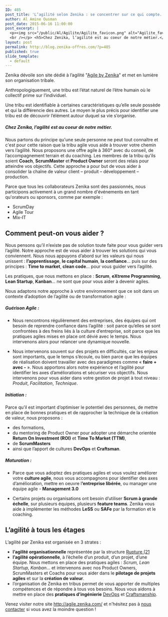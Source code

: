 ```yaml
---
ID: 485
post_title: 'L’agilité selon Zenika : se concentrer sur ce qui compte.'
author: Al Amine Ousman
post_date: 2015-06-16 11:00:00
post_excerpt: |
  <p><img src="/public/Al/Agilite/Agilite_favicon.png" alt="Agilite_favicon.png" style="float:left; margin: 0 1em 1em 0;" /> Zenika dévoile son site dédié à l’agilité "<a href="http://agile.zenika.com/">Agile by Zenika</a>" et met en lumière son organisation tribale.<br /><br /></p> <p>Anthropologiquement, une tribu est l’état naturel de l’être humain où le collectif prime sur l’individuel.</p> <p>Une tribu est identifiable à certaines caractéristiques qu’elle seule possède et qui la différencie des autres. Le moyen le plus précis pour identifier une tribu est de découvrir l’élément autour duquel sa vie s’organise.<br />
  <br /></p> <h5>Chez Zenika, l’agilité est au coeur de notre métier.</h5>
layout: post
permalink: http://blog.zenika-offres.com/?p=485
published: true
slide_template:
  - default
---
```

Zenika dévoile son site dédié à l’agilité "<a href="http://agile.zenika.com/">Agile by Zenika</a>" et met en lumière son organisation tribale.

Anthropologiquement, une tribu est l’état naturel de l’être humain où le collectif prime sur l’individuel.

Une tribu est identifiable à certaines caractéristiques qu’elle seule possède et qui la différencie des autres. Le moyen le plus précis pour identifier une tribu est de découvrir l’élément autour duquel sa vie s’organise.
<h5>Chez Zenika, l’agilité est au coeur de notre métier.</h5>
<!--more-->

Nous partons du principe qu'une seule personne ne peut tout connaître et c'est pour cette raison que la tribu agile vous aide à trouver votre chemin vers l’agilité. Nous proposons une offre agile à 360° avec du conseil, de l’accompagnement terrain et du coaching. Les membres de la tribu qu’ils soient <strong>Coach</strong>, <strong>ScrumMaster</strong> et<strong> Product Owner</strong> seront des relais pour atteindre vos objectifs. Cette approche a pour but de vous aider à consolider la chaîne de valeur client – produit – développement – production.

Parce que tous les collaborateurs Zenika sont des passionnés, nous participons activement à un grand nombre d'événements en tant qu'orateurs ou sponsors, comme par exemple :
<ul>
	<li>ScrumDay</li>
	<li>Agile Tour</li>
	<li>Mix-IT</li>
</ul>
<h2>Comment peut-on vous aider ?</h2>
Nous pensons qu’il n’existe pas de solution toute faite pour vous guider vers l’agilité. Notre approche est de vous aider à trouver les solutions qui vous conviennent. Nous nous appuyons d’abord sur les valeurs qui nous unissent : <strong>l’apprentissage</strong>, <strong>le capital humain</strong>, <strong>la confiance</strong>… puis sur des principes : <strong>Time to market</strong>, <strong>clean code</strong>… pour vous guider vers l’agilité.

Les pratiques, que nous mettons en place : <strong>Scrum</strong>, <strong>eXtreme Programming</strong>, <strong>Lean Startup</strong>, <strong>Kanban</strong>… ne sont que pour vous aider à devenir agiles.

Nous adaptons notre approche à votre environnement que ce soit dans un contexte d’adoption de l’agilité ou de transformation agile :
<h5>Guérison Agile :</h5>
<ul>
	<li>Nous rencontrons régulièrement des entreprises, des équipes qui ont besoin de reprendre confiance dans l’agilité : soit parce qu’elles se sont confrontées à des freins liés à la culture d’entreprise, soit parce que les pratiques agiles mises en place ont dévié avec le temps. Nous intervenons alors pour relancer une dynamique nouvelle.</li>
</ul>
<ul>
	<li>Nous intervenons souvent sur des projets en difficultés, car les enjeux sont importants, que le temps s’écoule, ou bien parce que les équipes de réalisation doivent travailler avec des paradigmes comme « <strong>faire + avec -</strong> ». Nous apportons alors notre expérience et l’agilité pour identifier les axes d’améliorations et sécuriser vos objectifs. Nous intervenons pour vous aider dans votre gestion de projet à tout niveau : <em>Produit</em>, <em>Facilitation</em>, <em>Technique</em>.</li>
</ul>
<h5>Initiation :</h5>
Parce qu’il est important d’optimiser le potentiel des personnes, de mettre en place de bonnes pratiques et de rapprocher la technique de la création de valeur, nous proposons :
<ul>
	<li>des formations,</li>
	<li>du mentoring de Product Owner pour adopter une démarche orientée <strong>Return On Investment (ROI)</strong> et <strong>Time To Market (TTM)</strong>,</li>
	<li>de <strong>ScrumMasters</strong></li>
	<li>ainsi que l’apport de cultures <strong>DevOps</strong> et <strong>Craftsman</strong>.</li>
</ul>
<h5>Maturation :</h5>
<ul>
	<li>Parce que vous adoptez des pratiques agiles et vous voulez améliorer votre <strong>culture agile</strong>, nous vous accompagnons pour identifier des axes d’amélioration, mettre en oeuvre l<strong>’entreprise libérée</strong>, ou manager une équipe agile - <strong>Management 3.0</strong></li>
</ul>
<ul>
	<li>Certains projets ou organisations ont besoin d’utiliser <strong>Scrum à grande échelle</strong>, sur plusieurs équipes, plusieurs <strong>feature teams</strong>. Zenika vous aide à implémenter les méthodes <strong>LeSS</strong> ou <strong>SAFe</strong> par la formation et le coaching.</li>
</ul>
<h2>L’agilité à tous les étages</h2>
L’agilité par Zenika est organisée en 3 strates :
<ul>
	<li><strong>l’agilité organisationnelle</strong> représentée par la structure <a href="http://rupture21.com/">Rupture (21</a></li>
	<li><strong>l’agilité opérationnelle</strong>, à l’échelle d’un produit, d’un projet, d’une équipe. Nous mettons en place des pratiques agiles : <em>Scrum, Lean Startup, Kanban</em>… et intervenons avec nos Product Owners, ScrumMasters et Coachs pour vous aider dans le <strong>pilotage de projets agiles</strong> et sur la <strong>création de valeur</strong>.</li>
	<li>l’organisation de Zenika en tribus permet de vous apporter de multiples compétences et de répondre à tous vos besoins. Nous vous aidons à mettre en place des <strong>pratiques d’ingénierie</strong> <a href="http://devops.zenika.com/">DevOps</a> et <a href="http://craftsmanship.zenika.com/">Craftsmanship</a>.</li>
</ul>
Venez visiter notre site <a href="http://agile.zenika.com/">http://agile.zenika.com/</a> et n'hésitez pas à <a href="http://agile.zenika.com/#contact-4">nous contacter</a> si vous avez la moindre question !